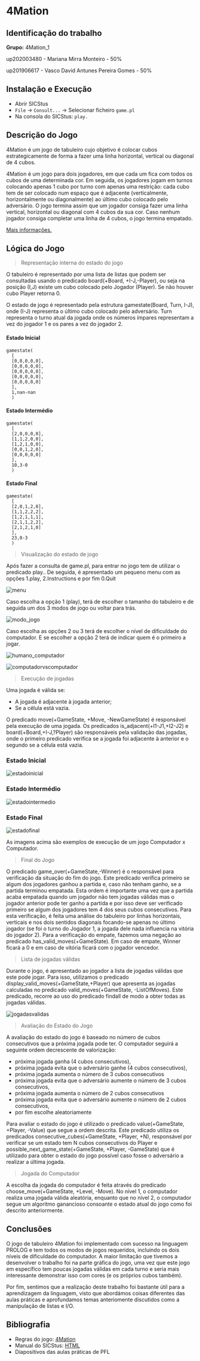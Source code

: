 # 4Mation

## Identificação do trabalho

**Grupo:** 4Mation_1


up202003480 - Mariana Mirra Monteiro - 50%

up201906617 - Vasco David Antunes Pereira Gomes - 50%

## Instalação e Execução

- Abrir SICStus
- `File` -> `Consult...` -> Selecionar ficheiro `game.pl`
- Na consola do SICStus: `play.`

## Descrição do Jogo

4Mation é um jogo de tabuleiro cujo objetivo é colocar cubos estrategicamente de forma a fazer uma linha horizontal, vertical ou diagonal de 4 cubos.

4Mation é um jogo para dois jogadores, em que cada um fica com todos os cubos de uma determinada cor. Em seguida, os jogadores jogam em turnos colocando apenas 1 cubo por turno com apenas uma restrição: cada cubo tem de ser colocado num espaço que é adjacente (verticalmente, horizontalmente ou diagonalmente) ao último cubo colocado pelo adversário. O jogo termina assim que um jogador consiga fazer uma linha vertical, horizontal ou diagonal com 4 cubos da sua cor. Caso nenhum jogador consiga completar uma linha de 4 cubos, o jogo termina empatado.

[Mais informações.](https://boardgamegeek.com/boardgame/329175/4mation)

## Lógica do Jogo

>Representação interna do estado do jogo

O tabuleiro é representado por uma lista de listas que podem ser consultadas usando o predicado board(+Board, +I-J,-Player), ou seja na posição (I,J) existe um cubo colocado pelo Jogador (Player). Se não houver cubo Player retorna 0.

O estado de jogo é representado pela estrutura gamestate(Board, Turn, I-J), onde (I-J) representa o último cubo colocado pelo adversário. Turn representa o turno atual da jogada onde os números ímpares representam a vez do jogador 1 e os pares a vez do jogador 2.

#### Estado Inicial
```
gamestate(
  [
  [0,0,0,0,0],
  [0,0,0,0,0],
  [0,0,0,0,0],
  [0,0,0,0,0],
  [0,0,0,0,0]
  ],
  1,nan-nan
  )
```
#### Estado Intermédio
```
gamestate(
  [
  [2,0,0,0,0],
  [1,1,2,0,0],
  [1,2,1,0,0],
  [0,0,1,2,0],
  [0,0,0,0,0]
  ],
  10,3-0
  )
```
#### Estado Final
```
gamestate(
  [
  [2,0,1,2,0],
  [1,1,2,2,2],
  [1,2,1,1,1],
  [2,1,1,2,2],
  [2,1,2,1,0]
  ],
  23,0-3
  )
```
>Visualização do estado de jogo

Após fazer a consulta de game.pl, para entrar no jogo tem de utilizar o predicado play.. De seguida, é apresentado um pequeno menu com as opções 1.play, 2.Instructions e por fim 0.Quit

![menu](imagens/menu.png)

Caso escolha a opção 1 (play), terá de escolher o tamanho do tabuleiro e de seguida um dos 3 modos de jogo ou voltar para trás.

![modo_jogo](imagens/modojogo.png)

Caso escolha as opções 2 ou 3 terá de escolher o nível de dificuldade do computador. E se escolher a opção 2 terá de indicar quem é o primeiro a jogar.

![humano_computador](imagens/humanocomputador.png)

![computadorvscomputador](imagens/computadorvscomputador.png)

>Execução de jogadas

Uma jogada é válida se:

* A jogada é adjacente à jogada anterior;
* Se a célula está vazia.

O predicado move(+GameState, +Move, -NewGameState) é responsável pela execução de uma jogada. Os predicados is_adjacent(+I1-J1,+I2-J2) e board(+Board,+I-J,?Player) são responsáveis pela validação das jogadas, onde o primeiro predicado verifica se a jogada foi adjacente à anterior e o segundo se a célula está vazia.

### Estado Inicial
![estadoinicial](imagens/estadoinicial.png)

### Estado Intermédio
![estadointermedio](imagens/estadointermedio.png)

### Estado Final
![estadofinal](imagens/estadofinal.png)

As imagens acima são exemplos de execução de um jogo Computador x Computador.

>Final do Jogo

O predicado game_over(+GameState,-Winner) é o responsável para verificação da situação do fim do jogo. Este predicado verifica primeiro se algum dos jogadores ganhou a partida e, caso não tenham ganho, se a partida terminou empatada. Esta ordem é importante uma vez que a partida acaba empatada quando um jogador não tem jogadas válidas mas o jogador anterior pode ter ganho a partida e por isso deve ser verificado primeiro se algum dos jogadores tem 4 dos seus cubos consecutivos. Para esta verificação, é feita uma análise do tabuleiro por linhas horizontais, verticais e nos dois sentidos diagonais focando-se apenas no último jogador (se foi o turno do Jogador 1, a jogada dele nada influencia na vitória do jogador 2). Para a verificação do empate, fazemos uma negação ao predicado has_valid_moves(+GameState). Em caso de empate, Winner ficará a 0 e em caso de vitória ficará com o jogador vencedor.

>Lista de jogadas válidas

Durante o jogo, é apresentado ao jogador a lista de jogadas válidas que este pode jogar. Para isso, utilizamos o predicado display_valid_moves(+GameState,+Player) que apresenta as jogadas calculadas no predicado valid_moves(+GameState, -ListOfMoves). Este predicado, recorre ao uso do predicado findall de modo a obter todas as jogadas válidas.

![jogadasvalidas](imagens/jogadasvalidas.png)


 >Avaliação do Estado do Jogo

 A avaliação do estado do jogo é baseado no número de cubos consecutivos que a próxima jogada pode ter. O computador seguirá a seguinte ordem decrescente de valorização:

  - próxima jogada ganha (4 cubos consecutivos), 
  - próxima jogada evita que o adversário ganhe (4 cubos consecutivos), 
  - próxima jogada aumenta o número de 3 cubos consecutivos
  -  próxima jogada evita que o adversário aumente o número de 3 cubos consecutivos, 
  - próxima jogada aumenta o número de 2 cubos consecutivos
  - próxima jogada evita que o adversário aumente o número de 2 cubos consecutivos,
  - por fim escolhe aleatoriamente

Para avaliar o estado do jogo é utilizado o predicado value(+GameState, +Player, -Value) que segue a ordem descrita. Este predicado utiliza os predicados consecutive_cubes(+GameState, +Player, +N), responsável por verificar se um estado tem N cubos consecutivos do Player e possible_next_game_state(+GameState, +Player, -GameState) que é utilizado para obter o estado do jogo possível caso fosse o adversário a realizar a última jogada.

 >Jogada do Computador

A escolha da jogada do computador é feita através do predicado choose_move(+GameState, +Level, -Move). No nível 1, o computador realiza uma jogada válida aleatória, enquanto que no nível 2, o computador segue um algoritmo ganancioso consoante o estado atual do jogo como foi descrito anteriormente.


## Conclusões

O jogo de tabuleiro 4Mation foi implementado com sucesso na linguagem PROLOG e tem todos os modos de jogos requeridos, incluindo os dois níveis de dificuldade do computador. A maior limitação que tivemos a desenvolver o trabalho foi na parte gráfica do jogo, uma vez que este jogo em específico tem poucas jogadas válidas em cada turno e seria mais interessante demonstrar isso com cores (e os próprios cubos também).

Por fim, sentimos que a realização deste trabalho foi bastante útil para a aprendizagem da linguagem, visto que abordámos coisas diferentes das aulas práticas e aprofundamos temas anteriomente discutidos como a manipulação de listas e I/O.

## Bibliografia

- Regras do jogo: [4Mation](https://boardgamegeek.com/boardgame/329175/4mation)
- Manual do SICStus: [HTML](https://sicstus.sics.se/sicstus/docs/latest4/html/sicstus.html/)
- Diapositivos das aulas práticas de PFL
